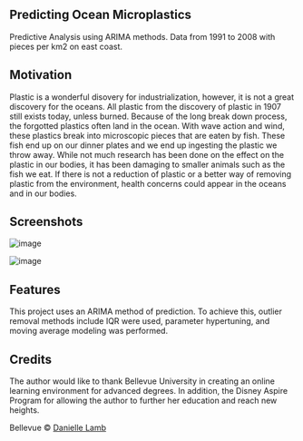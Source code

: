## Predicting Ocean Microplastics
Predictive Analysis using ARIMA methods. Data from 1991 to 2008 with pieces per km2 on east coast. 

## Motivation
Plastic is a wonderful disovery for industrialization, however, it is not a great discovery for the oceans. All plastic from the discovery of plastic in 1907 still exists today, unless burned. Because of the long break down process, the forgotted plastics often land in the ocean. With wave action and wind, these plastics break into microscopic pieces that are eaten by fish. These fish end up on our dinner plates and we end up ingesting the plastic we throw away. While not much research has been done on the effect on the plastic in our bodies, it has been damaging to smaller animals such as the fish we eat. If there is not a reduction of plastic or a better way of removing plastic from the environment, health concerns could appear in the oceans and in our bodies.

## Screenshots
![image](https://user-images.githubusercontent.com/54485579/156006635-b609d9bb-272e-432d-a0c0-301b6c8b27ef.png)

![image](https://user-images.githubusercontent.com/54485579/156006656-89da10ed-386a-46f7-9858-bc99c3b7260a.png)

## Features
This project uses an ARIMA method of prediction. To achieve this, outlier removal methods include IQR were used, parameter hypertuning, and moving average modeling was performed.
## Credits
The author would like to thank Bellevue University in creating an online learning environment for advanced degrees. In addition, the Disney Aspire Program for allowing the author to further her education and reach new heights. 

Bellevue © [Danielle Lamb](2022)
